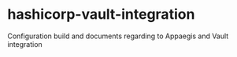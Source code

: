 # hashicorp-vault-integration
Configuration build and documents regarding to Appaegis and Vault integration
